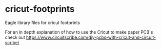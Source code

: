 # cricut-footprints
Eagle library files for cricut footprints

For an in depth explanation of how to use the Cricut to make paper PCB's check out https://www.circuitscribe.com/diy-pcbs-with-cricut-and-circuit-scribe/
